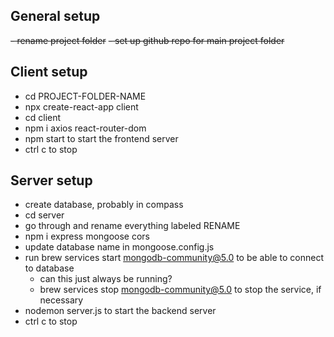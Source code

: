 ## General setup
~~- rename project folder~~
~~- set up github repo for main project folder~~

## Client setup
- cd PROJECT-FOLDER-NAME
- npx create-react-app client
- cd client
- npm i axios react-router-dom
- npm start to start the frontend server
- ctrl c to stop

## Server setup
- create database, probably in compass
- cd server
- go through and rename everything labeled RENAME
- npm i express mongoose cors
- update database name in mongoose.config.js
- run brew services start mongodb-community@5.0 to be able to connect to database
    - can this just always be running?
    - brew services stop mongodb-community@5.0 to stop the service, if necessary
- nodemon server.js to start the backend server
- ctrl c to stop
